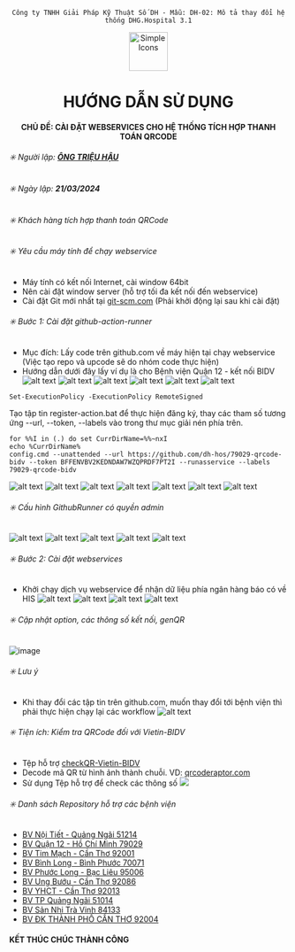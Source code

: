 <div align="center">

`Công ty TNHH Giải Pháp Kỹ Thuật Số DH - Mẫu: DH-02: Mô tả thay đổi hệ thống DHG.Hospital 3.1`

</div>

<div align="center">
  <img src="https://raw.githubusercontent.com/dh-hos/dhg.hospitalprinter/main/Deploy_Tools/Logo.ico" alt="Simple Icons" width=70>
  <h1>HƯỚNG DẪN SỬ DỤNG</h1>  
</div>
<div align="center">

#### CHỦ ĐỀ: CÀI ĐẶT WEBSERVICES CHO HỆ THỐNG TÍCH HỢP THANH TOÁN QRCODE

</div>

###### :eight_spoked_asterisk: Người lập: [**ÔNG TRIỆU HẬU**](https://github.com/ongtrieuhau)

###### :eight_spoked_asterisk: Ngày lập: **21/03/2024**

###### :eight_spoked_asterisk: Khách hàng tích hợp thanh toán QRCode

###### :eight_spoked_asterisk: Yêu cầu máy tính để chạy webservice

- Máy tính có kết nối Internet, cài window 64bit
- Nên cài đặt window server (hỗ trợ tối đa kết nối đến webservice)
- Cài đặt Git mới nhất tại [git-scm.com](https://git-scm.com/downloads) (Phải khởi động lại sau khi cài đặt)

###### :eight_spoked_asterisk: Bước 1: Cài đặt github-action-runner

- Mục đích: Lấy code trên github.com về máy hiện tại chạy webservice (Việc tạo repo và upcode sẽ do nhóm code thực hiện)
- Hướng dẫn dưới đây lấy ví dụ là cho Bệnh viện Quận 12 - kết nối BIDV
  ![alt text](File-ho-tro/QRCode/action-runner/b1-chon-repo.png)
  ![alt text](File-ho-tro/QRCode/action-runner/b2-actions.png)
  ![alt text](File-ho-tro/QRCode/action-runner/b3-new-runner.png)
  ![alt text](File-ho-tro/QRCode/action-runner/b4-download-token.png)
  ![alt text](File-ho-tro/QRCode/action-runner/b5-giai-nen.png)
  ![alt text](File-ho-tro/QRCode/action-runner/b6-phan-quyen-script.png)

`Set-ExecutionPolicy -ExecutionPolicy RemoteSigned`

Tạo tập tin register-action.bat để thực hiện đăng ký, thay các tham số tương ứng
--url, --token, --labels vào trong thư mục giải nén phía trên.

```
for %%I in (.) do set CurrDirName=%%~nxI
echo %CurrDirName%
config.cmd --unattended --url https://github.com/dh-hos/79029-qrcode-bidv --token BFFENVBV2KEDNDAW7WZQPRDF7PT2I --runasservice --labels 79029-qrcode-bidv
```

![alt text](File-ho-tro/QRCode/action-runner/b7-chay-register.png)
![alt text](File-ho-tro/QRCode/action-runner/b8-dang-ky-thanh-cong.png)
![alt text](File-ho-tro/QRCode/action-runner/b9-tao-action.png)
![alt text](File-ho-tro/QRCode/action-runner/b10-copy-noi-dung.png)
![alt text](File-ho-tro/QRCode/action-runner/b11-them-yml.png)
![alt text](File-ho-tro/QRCode/action-runner/b13-run-action.png)
![alt text](File-ho-tro/QRCode/action-runner/b14-chay-thanh-cong.png)

###### :eight_spoked_asterisk: Cấu hình GithubRunner có quyền admin

![alt text](https://i.imgur.com/75zRpOE.png)
![alt text](https://i.imgur.com/YtlrddT.png)
![alt text](https://i.imgur.com/XHIkIRW.png)
![alt text](https://i.imgur.com/Yl3akQJ.png)
![alt text](https://i.imgur.com/ulNtHUU.png)

###### :eight_spoked_asterisk: Bước 2: Cài đặt webservices

- Khởi chạy dịch vụ webservice để nhận dữ liệu phía ngân hàng báo có về HIS
  ![alt text](File-ho-tro/QRCode/webservices/b0-cau-hinh-firewall.png)
  ![alt text](File-ho-tro/QRCode/webservices/b1-cai-webservice.png)
  ![alt text](File-ho-tro/QRCode/webservices/b2-start.png)
  ![alt text](File-ho-tro/QRCode/webservices/b3-cau-hinh-csdl.png)

###### :eight_spoked_asterisk: Cập nhật option, các thông số kết nối, genQR

![image](https://i.imgur.com/C7VD9jG.png)

###### :eight_spoked_asterisk: Lưu ý

- Khi thay đổi các tập tin trên github.com, muốn thay đổi tới bệnh viện thì phải thực hiện chạy lại các workflow
  ![alt text](File-ho-tro/QRCode/action-runner/b13-run-action.png)

###### :eight_spoked_asterisk: Tiện ích: Kiểm tra QRCode đối với Vietin-BIDV

- Tệp hỗ trợ [checkQR-Vietin-BIDV](File-ho-tro/QRCode/checkQR-Vietin-BIDV.xlsm)
- Decode mã QR từ hình ảnh thành chuỗi. VD: [qrcoderaptor.com](https://qrcoderaptor.com/)
- Sử dụng Tệp hỗ trợ để check các thông số ![](https://i.imgur.com/XLbrr5L.png)

###### :eight_spoked_asterisk: Danh sách Repository hỗ trợ các bệnh viện

- [BV Nội Tiết - Quảng Ngãi 51214](https://github.com/dh-hos/51214-qrcode-vietin)
- [BV Quận 12 - Hồ Chí Minh 79029](https://github.com/dh-hos/79029-qrcode-bidv)
- [BV Tim Mạch - Cần Thơ 92001](https://github.com/dh-hos/92001-qrcode-vietin)
- [BV Bình Long - Bình Phước 70071](https://github.com/dh-hos/70071-qrcode-agribank)
- [BV Phước Long - Bạc Liêu 95006](https://github.com/dh-hos/95006-qrcode-vietin)
- [BV Ung Bướu - Cần Thơ 92086](https://github.com/dh-hos/92086-qrcode-sacombank)
- [BV YHCT - Cần Thơ 92013](https://github.com/dh-hos/92013-qrcode-hdbank)
- [BV TP Quảng Ngãi 51014](https://github.com/dh-hos/51014-qrcode-vietin)
- [BV Sản Nhi Trà Vinh 84133](https://github.com/dh-hos/84133-qrcode-vietin)
- [BV ĐK THÀNH PHỐ CẦN THƠ 92004](https://github.com/dh-hos/92004-qrcode-vietin)

#### KẾT THÚC CHÚC THÀNH CÔNG
